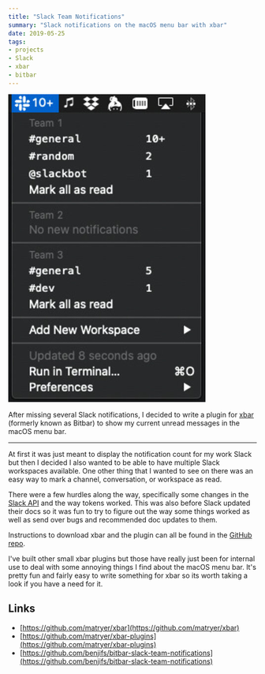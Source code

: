 ```yaml
---
title: "Slack Team Notifications"
summary: "Slack notifications on the macOS menu bar with xbar"
date: 2019-05-25
tags:
- projects
- Slack
- xbar
- bitbar
---
```


![Slack Team Notifications screenshot](/uploads/1632289020_slack.jpg)

After missing several Slack notifications, I decided to write a plugin for [xbar](https://github.com/matryer/xbar) (formerly known as Bitbar) to show my current unread messages in the macOS menu bar.

----

At first it was just meant to display the notification count for my work Slack but then I decided I also wanted to be able to have multiple Slack workspaces available. One other thing that I wanted to see on there was an easy way to mark a channel, conversation, or workspace as read.

There were a few hurdles along the way, specifically some changes in the [Slack API](https://api.slack.com/) and the way tokens worked. This was also before Slack updated their docs so it was fun to try to figure out the way some things worked as well as send over bugs and recommended doc updates to them.

Instructions to download xbar and the plugin can all be found in the [GitHub repo](https://github.com/benjifs/bitbar-slack-team-notifications).

I've built other small xbar plugins but those have really just been for internal use to deal with some annoying things I find about the macOS menu bar. It's pretty fun and fairly easy to write something for xbar so its worth taking a look if you have a need for it.

## Links

- [https://github.com/matryer/xbar](https://github.com/matryer/xbar)
- [https://github.com/matryer/xbar-plugins](https://github.com/matryer/xbar-plugins)
- [https://github.com/benjifs/bitbar-slack-team-notifications](https://github.com/benjifs/bitbar-slack-team-notifications)
